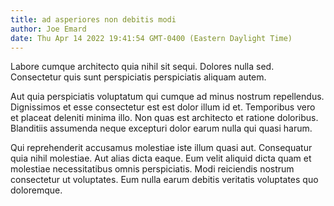 ```yaml
---
title: ad asperiores non debitis modi
author: Joe Emard
date: Thu Apr 14 2022 19:41:54 GMT-0400 (Eastern Daylight Time)
---
```

Labore cumque architecto quia nihil sit sequi. Dolores nulla sed. Consectetur quis sunt perspiciatis perspiciatis aliquam autem.

 Aut quia perspiciatis voluptatum qui cumque ad minus nostrum repellendus. Dignissimos et esse consectetur est est dolor illum id et. Temporibus vero et placeat deleniti minima illo. Non quas est architecto et ratione doloribus. Blanditiis assumenda neque excepturi dolor earum nulla qui quasi harum.

 Qui reprehenderit accusamus molestiae iste illum quasi aut. Consequatur quia nihil molestiae. Aut alias dicta eaque. Eum velit aliquid dicta quam et molestiae necessitatibus omnis perspiciatis. Modi reiciendis nostrum consectetur ut voluptates. Eum nulla earum debitis veritatis voluptates quo doloremque.